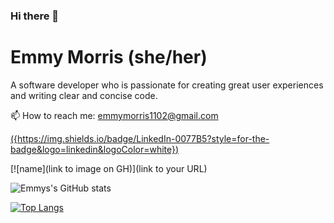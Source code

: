 ### Hi there 👋
# Emmy Morris (she/her)
A software developer who is passionate for creating great user experiences and writing clear and concise code. 

📫 How to reach me: emmymorris1102@gmail.com

[({https://img.shields.io/badge/LinkedIn-0077B5?style=for-the-badge&logo=linkedin&logoColor=white})](https://www.linkedin.com/in/emmymorris/)

[![name](link to image on GH)](link to your URL)

![Emmys's GitHub stats](https://github-readme-stats.vercel.app/api?username=emmymorris&show_icons=true&theme=tokyonight)


[![Top Langs](https://github-readme-stats.vercel.app/api/top-langs/?username=emmymorris&theme=tokyonight&layout=compact)](https://github.com/emmymorris/github-readme-stats)
